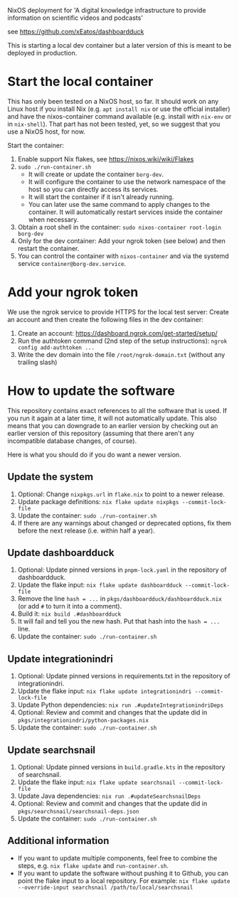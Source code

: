 NixOS deployment for 'A digital knowledge infrastructure to provide information on scientific videos and podcasts'

see https://github.com/xEatos/dashboardduck

This is starting a local dev container but a later version of this is meant to be deployed in production.


Start the local container
=========================

This has only been tested on a NixOS host, so far. It should work on any Linux host if you install Nix
(e.g. `apt install nix` or use the official installer) and have the nixos-container command available
(e.g. install with `nix-env` or in `nix-shell`). That part has not been tested, yet, so we suggest that you
use a NixOS host, for now.

Start the container:

1. Enable support Nix flakes, see https://nixos.wiki/wiki/Flakes
2. `sudo ./run-container.sh`
    - It will create or update the container `borg-dev`.
    - It will configure the container to use the network namespace of the host so you can directly access
      its services.
    - It will start the container if it isn't already running.
    - You can later use the same command to apply changes to the container. It will automatically restart
      services inside the container when necessary.
3. Obtain a root shell in the container: `sudo nixos-container root-login borg-dev`
4. Only for the dev container: Add your ngrok token (see below) and then restart the container.
5. You can control the container with `nixos-container` and via the systemd service `container@borg-dev.service`.


Add your ngrok token
====================

We use the ngrok service to provide HTTPS for the local test server:
Create an account and then create the following files in the dev container:
1. Create an account: https://dashboard.ngrok.com/get-started/setup/
2. Run the authtoken command (2nd step of the setup instructions):
   `ngrok config add-authtoken ...`
3. Write the dev domain into the file `/root/ngrok-domain.txt`
  (without any trailing slash)


How to update the software
==========================

This repository contains exact references to all the software that is used. If you run it again at a later time,
it will not automatically update. This also means that you can downgrade to an earlier version by checking out
an earlier version of this repository (assuming that there aren't any incompatible database changes, of course).

Here is what you should do if you do want a newer version.

Update the system
-----------------

1. Optional: Change `nixpkgs.url` in `flake.nix` to point to a newer release.
2. Update package definitions: `nix flake update nixpkgs --commit-lock-file`
3. Update the container: `sudo ./run-container.sh`
4. If there are any warnings about changed or deprecated options, fix them before the next release (i.e. within half a year).

Update dashboardduck
--------------------

1. Optional: Update pinned versions in `pnpm-lock.yaml` in the repository of dashboardduck.
2. Update the flake input: `nix flake update dashboardduck --commit-lock-file`
3. Remove the line `hash = ...` in `pkgs/dashboardduck/dashboardduck.nix` (or add `#` to turn it into a comment).
4. Build it: `nix build .#dashboardduck`
5. It will fail and tell you the new hash. Put that hash into the `hash = ...` line.
6. Update the container: `sudo ./run-container.sh`

Update integrationindri
-----------------------

1. Optional: Update pinned versions in requirements.txt in the repository of integrationindri.
2. Update the flake input: `nix flake update integrationindri --commit-lock-file`
3. Update Python dependencies: `nix run .#updateIntegrationindriDeps`
4. Optional: Review and commit and changes that the update did in `pkgs/integrationindri/python-packages.nix`
5. Update the container: `sudo ./run-container.sh`

Update searchsnail
------------------

1. Optional: Update pinned versions in `build.gradle.kts` in the repository of searchsnail.
2. Update the flake input: `nix flake update searchsnail --commit-lock-file`
3. Update Java dependencies: `nix run .#updateSearchsnailDeps`
4. Optional: Review and commit and changes that the update did in `pkgs/searchsnail/searchsnail-deps.json`
5. Update the container: `sudo ./run-container.sh`

Additional information
----------------------

- If you want to update multiple components, feel free to combine the steps, e.g. `nix flake update` and `run-container.sh`.
- If you want to update the software without pushing it to Github, you can point the flake input to a local repository.
  For example: `nix flake update --override-input searchsnail /path/to/local/searchsnail`

